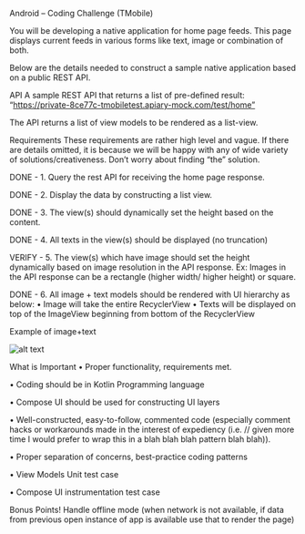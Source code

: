 Android – Coding Challenge (TMobile)

You will be developing a native application for home page feeds. This page displays current feeds in various forms like text, image or combination of both.

Below are the details needed to construct a sample native application based on a public REST API.

API
A sample REST API that returns a list of pre-defined result:
“https://private-8ce77c-tmobiletest.apiary-mock.com/test/home”

The API returns a list of view models to be rendered as a list-view.


Requirements
These requirements are rather high level and vague. If there are details omitted, it is because we will be happy with any of wide variety of solutions/creativeness. Don’t worry about finding “the” solution. 

DONE - 1.	Query the rest API for receiving the home page response.

DONE - 2.	Display the data by constructing a list view.

DONE - 3.	The view(s) should dynamically set the height based on the content.

DONE - 4.	All texts in the view(s) should be displayed (no truncation)

VERIFY - 5.	The view(s) which have image should set the height dynamically based on image resolution in the API response.
Ex: Images in the API response can be a rectangle (higher width/ higher height) or square.

DONE - 6.	All image + text models should be rendered with UI hierarchy as below:
•	Image will take the entire RecyclerView
•	Texts will be displayed on top of the ImageView beginning from bottom of the RecyclerView

Example of image+text

 ![alt text](https://i.ibb.co/MVYhsM0/tmobile-img.png)

What is Important
•	Proper functionality, requirements met.

•	Coding should be in Kotlin Programming language

•	Compose UI should be used for constructing UI layers

•	Well-constructed, easy-to-follow, commented code (especially comment hacks or workarounds made in the interest of expediency (i.e. // given more time I would prefer to wrap this in a blah blah blah pattern blah blah)).

•	Proper separation of concerns, best-practice coding patterns

•	View Models Unit test case

•	Compose UI instrumentation test case 

Bonus Points!
Handle offline mode (when network is not available, if data from previous open instance of app is available use that to render the page)
